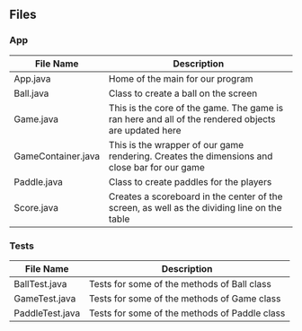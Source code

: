## Files

### App
|File Name|Description|
|---|---|
|App.java|Home of the main for our program|
|Ball.java|Class to create a ball on the screen|
|Game.java|This is the core of the game. The game is ran here and all of the rendered objects are updated here|
|GameContainer.java|This is the wrapper of our game rendering. Creates the dimensions and close bar for our game|
|Paddle.java|Class to create paddles for the players|
|Score.java|Creates a scoreboard in the center of the screen, as well as the dividing line on the table|

### Tests
|File Name|Description|
|---|---|
|BallTest.java|Tests for some of the methods of Ball class|
|GameTest.java|Tests for some of the methods of Game class|
|PaddleTest.java|Tests for some of the methods of Paddle class|
